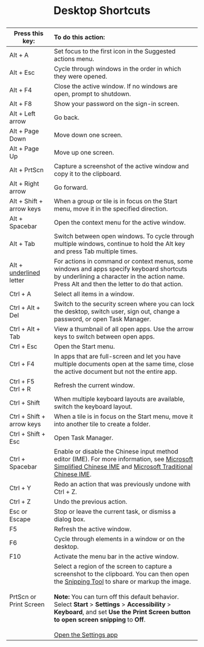# <p style="text-align:center;">Desktop Shortcuts</p>

| Press this key:           | To do this action:                                                                                                                                                                                                                                                                                                                                                                                                                                                                                                                                                                                |
| ------------------------- | :------------------------------------------------------------------------------------------------------------------------------------------------------------------------------------------------------------------------------------------------------------------------------------------------------------------------------------------------------------------------------------------------------------------------------------------------------------------------------------------------------------------------------------------------------------------------------------------------ |
| Alt + A                   | Set focus to the first icon in the Suggested actions menu.                                                                                                                                                                                                                                                                                                                                                                                                                                                                                                                                        |
| Alt + Esc                 | Cycle through windows in the order in which they were opened.                                                                                                                                                                                                                                                                                                                                                                                                                                                                                                                                     |
| Alt + F4                  | Close the active window. If no windows are open, prompt to shutdown.                                                                                                                                                                                                                                                                                                                                                                                                                                                                                                                              |
| Alt + F8                  | Show your password on the sign-in screen.                                                                                                                                                                                                                                                                                                                                                                                                                                                                                                                                                         |
| Alt + Left arrow          | Go back.                                                                                                                                                                                                                                                                                                                                                                                                                                                                                                                                                                                          |
| Alt + Page Down           | Move down one screen.                                                                                                                                                                                                                                                                                                                                                                                                                                                                                                                                                                             |
| Alt + Page Up             | Move up one screen.                                                                                                                                                                                                                                                                                                                                                                                                                                                                                                                                                                               |
| Alt + PrtScn              | Capture a screenshot of the active window and copy it to the clipboard.                                                                                                                                                                                                                                                                                                                                                                                                                                                                                                                           |
| Alt + Right arrow         | Go forward.                                                                                                                                                                                                                                                                                                                                                                                                                                                                                                                                                                                       |
| Alt + Shift + arrow keys  | When a group or tile is in focus on the Start menu, move it in the specified direction.                                                                                                                                                                                                                                                                                                                                                                                                                                                                                                           |
| Alt + Spacebar            | Open the context menu for the active window.                                                                                                                                                                                                                                                                                                                                                                                                                                                                                                                                                      |
| Alt + Tab                 | Switch between open windows. To cycle through multiple windows, continue to hold the Alt key and press Tab multiple times.                                                                                                                                                                                                                                                                                                                                                                                                                                                                        |
| Alt + <u>underlined</u> letter   | For actions in command or context menus, some windows and apps specify keyboard shortcuts by underlining a character in the action name. Press Alt and then the letter to do that action.                                                                                                                                                                                                                                                                                                                                                                                                         |
| Ctrl + A                  | Select all items in a window.                                                                                                                                                                                                                                                                                                                                                                                                                                                                                                                                                                     |
| Ctrl + Alt + Del          | Switch to the security screen where you can lock the desktop, switch user, sign out, change a password, or open Task Manager.                                                                                                                                                                                                                                                                                                                                                                                                                                                                     |
| Ctrl + Alt + Tab          | View a thumbnail of all open apps. Use the arrow keys to switch between open apps.                                                                                                                                                                                                                                                                                                                                                                                                                                                                                                                |
| Ctrl + Esc                | Open the Start menu.                                                                                                                                                                                                                                                                                                                                                                                                                                                                                                                                                                              |
| Ctrl + F4                 | In apps that are full-screen and let you have multiple documents open at the same time, close the active document but not the entire app.                                                                                                                                                                                                                                                                                                                                                                                                                                                         |
| Ctrl + F5  <br>Ctrl + R   | Refresh the current window.                                                                                                                                                                                                                                                                                                                                                                                                                                                                                                                                                                       |
| Ctrl + Shift              | When multiple keyboard layouts are available, switch the keyboard layout.                                                                                                                                                                                                                                                                                                                                                                                                                                                                                                                         |
| Ctrl + Shift + arrow keys | When a tile is in focus on the Start menu, move it into another tile to create a folder.                                                                                                                                                                                                                                                                                                                                                                                                                                                                                                          |
| Ctrl + Shift + Esc        | Open Task Manager.                                                                                                                                                                                                                                                                                                                                                                                                                                                                                                                                                                                |
| Ctrl + Spacebar           | Enable or disable the Chinese input method editor (IME). For more information, see [Microsoft Simplified Chinese IME](https://support.microsoft.com/en-us/windows/microsoft-simplified-chinese-ime-9b962a3b-2fa4-4f37-811c-b1886320dd72) and [Microsoft Traditional Chinese IME](https://support.microsoft.com/en-us/windows/microsoft-traditional-chinese-ime-ef596ca5-aff7-4272-b34b-0ac7c2631a38).                                                                                                                                                                                             |
| Ctrl + Y                  | Redo an action that was previously undone with Ctrl + Z.                                                                                                                                                                                                                                                                                                                                                                                                                                                                                                                                          |
| Ctrl + Z                  | Undo the previous action.                                                                                                                                                                                                                                                                                                                                                                                                                                                                                                                                                                         |
| Esc or Escape             | Stop or leave the current task, or dismiss a dialog box.                                                                                                                                                                                                                                                                                                                                                                                                                                                                                                                                          |
| F5                        | Refresh the active window.                                                                                                                                                                                                                                                                                                                                                                                                                                                                                                                                                                        |
| F6                        | Cycle through elements in a window or on the desktop.                                                                                                                                                                                                                                                                                                                                                                                                                                                                                                                                             |
| F10                       | Activate the menu bar in the active window.                                                                                                                                                                                                                                                                                                                                                                                                                                                                                                                                                       |
| PrtScn or Print Screen    | Select a region of the screen to capture a screenshot to the clipboard. You can then open the [Snipping Tool](https://support.microsoft.com/en-us/windows/use-snipping-tool-to-capture-screenshots-00246869-1843-655f-f220-97299b865f6b) to share or markup the image.<br><br>**Note:** You can turn off this default behavior. Select **Start** &gt; **Settings** &gt; **Accessibility** &gt; **Keyboard**, and set **Use the Print Screen button to open screen snipping** to **Off**.<br><br>[Open the Settings app](ms-settings:easeofaccess-keyboard?activationSource=SMC-Article-12445) |
